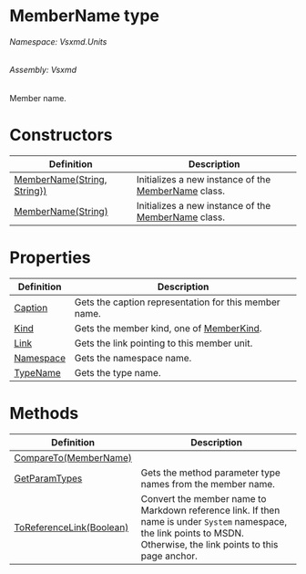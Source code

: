 <a name='T-Vsxmd-Units-MemberName'></a>
# MemberName type

###### Namespace:  Vsxmd.Units

###### Assembly:  Vsxmd

Member name.

# Constructors

| Definition | Description |
|-|-|
| [MemberName(String, String})](/Vsxmd.Units/MemberName.md/#M-Vsxmd-Units-MemberName-#ctor-System-String,System-Collections-Generic-IEnumerable{System-String}-) | Initializes a new instance of the [MemberName](/Vsxmd.Units/MemberName.md/#T-Vsxmd-Units-MemberName) class. |
| [MemberName(String)](/Vsxmd.Units/MemberName.md/#M-Vsxmd-Units-MemberName-#ctor-System-String-) | Initializes a new instance of the [MemberName](/Vsxmd.Units/MemberName.md/#T-Vsxmd-Units-MemberName) class. |

# Properties

| Definition | Description |
|-|-|
| [Caption](/Vsxmd.Units/MemberName.md/#P-Vsxmd-Units-MemberName-Caption) | Gets the caption representation for this member name. |
| [Kind](/Vsxmd.Units/MemberName.md/#P-Vsxmd-Units-MemberName-Kind) | Gets the member kind, one of [MemberKind](/Vsxmd.Units/MemberKind.md/#T-Vsxmd-Units-MemberKind). |
| [Link](/Vsxmd.Units/MemberName.md/#P-Vsxmd-Units-MemberName-Link) | Gets the link pointing to this member unit. |
| [Namespace](/Vsxmd.Units/MemberName.md/#P-Vsxmd-Units-MemberName-Namespace) | Gets the namespace name. |
| [TypeName](/Vsxmd.Units/MemberName.md/#P-Vsxmd-Units-MemberName-TypeName) | Gets the type name. |

# Methods

| Definition | Description |
|-|-|
| [CompareTo(MemberName)](/Vsxmd.Units/MemberName.md/#M-Vsxmd-Units-MemberName-CompareTo-Vsxmd-Units-MemberName-) |  |
| [GetParamTypes](/Vsxmd.Units/MemberName.md/#M-Vsxmd-Units-MemberName-GetParamTypes) | Gets the method parameter type names from the member name. |
| [ToReferenceLink(Boolean)](/Vsxmd.Units/MemberName.md/#M-Vsxmd-Units-MemberName-ToReferenceLink-System-Boolean-) | Convert the member name to Markdown reference link.  If then name is under `System` namespace, the link points to MSDN.  Otherwise, the link points to this page anchor. |
